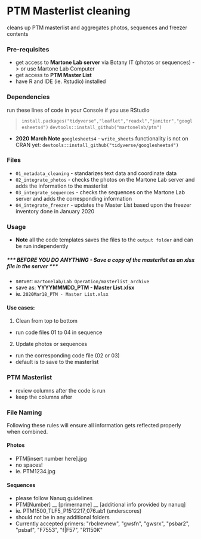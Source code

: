 # PTM Masterlist cleaning
cleans up PTM masterlist and aggregates photos, sequences and freezer contents

### Pre-requisites
* get access to **Martone Lab server** via Botany IT (photos or sequences) -> or use Martone Lab Computer
* get access to **PTM Master List**
* have R and IDE (ie. Rstudio) installed

### Dependencies
run these lines of code in your Console if you use RStudio
> `install.packages("tidyverse","leaflet","readxl","janitor","googlesheets4")`
> `devtools::install_github("martonelab/ptm")`

- **2020 March Note** `googlesheets4` - `write_sheets` functionality is not on CRAN yet: `devtools::install_github("tidyverse/googlesheets4")`

### Files
* `01_metadata_cleaning` - standarizes text data and coordinate data
* `02_integrate_photos` - checks the photos on the Martone Lab server and adds the information to the masterlist
* `03_integrate_sequences` - checks the sequences on the Martone Lab server and adds the corresponding information
* `04_integrate_freezer` - updates the Master List based upon the freezer inventory done in January 2020

### Usage
- **Note** all the code templates saves the files to the `output folder` and can be run independently

##### *** **BEFORE YOU DO ANYTHING** - Save a copy of the masterlist as an xlsx file in the server ***

- server: `martonelab/Lab Operation/masterlist_archive`
- save as: **YYYYMMMDD_PTM - Master List.xlsx**
- ie. `2020Mar18_PTM - Master List.xlsx`

#### Use cases:

1. Clean from top to bottom
- run code files 01 to 04 in sequence

2. Update photos or sequences
- run the corresponding code file (02 or 03)
- default is to save to the masterlist

### PTM Masterlist
* review columns after the code is run
* keep the columns after

### File Naming
Following these rules will ensure all information gets reflected properly when combined.


#### Photos
- PTM[insert number here].jpg
- no spaces!
- ie. PTM1234.jpg

#### Sequences
- please follow Nanuq guidelines
- PTM[Number] __ [primername] __ [additional info provided by nanuq]
- ie. PTM1500_TLF5_P1512217_076.ab1 (underscores)
- should not be in any additional folders
- Currently accepted primers: "rbclrevnew", "gwsfn", "gwsrx", "psbar2", "psbaf", "F7553", "f|F57", "R1150K"
